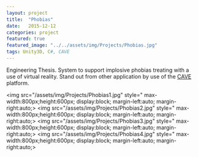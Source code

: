 ```yaml
---
layout: project
title:  "Phobias"
date:   2015-12-12
categories: project
featured: true
featured_image: "../../assets/img/Projects/Phobias.jpg"
tags: Unity3D, C#, CAVE
---
```

[CAVE]:	http://www.gdansk.pl/urzad/mobile,870,34756.html
Engineering Thesis.
System to support implosive phobias treating with a use of virtual reality.
Stand out from other application by use of the [CAVE][CAVE] platform.

<img src="/assets/img/Projects/Phobias1.jpg" style=" max-width:800px;height:600px; display:block; margin-left:auto; margin-right:auto;>
<img src="/assets/img/Projects/Phobias2.jpg" style=" max-width:800px;height:600px; display:block; margin-left:auto; margin-right:auto;>
<img src="/assets/img/Projects/Phobias3.jpg" style=" max-width:800px;height:600px; display:block; margin-left:auto; margin-right:auto;>
<img src="/assets/img/Projects/Phobias4.jpg" style=" max-width:800px;height:600px; display:block; margin-left:auto; margin-right:auto;>
